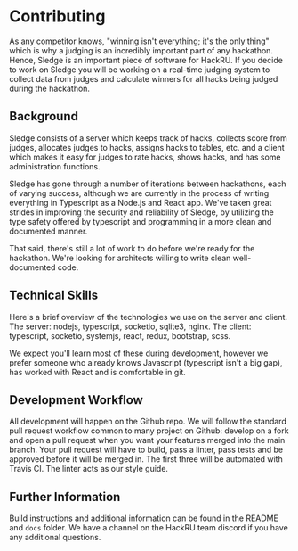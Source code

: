 # Contributing

As any competitor knows, "winning isn't everything; it's the only thing" which
is why a judging is an incredibly important part of any hackathon. Hence, Sledge
is an important piece of software for HackRU. If you decide to work on Sledge
you will be working on a real-time judging system to collect data from judges
and calculate winners for all hacks being judged during the hackathon.

## Background

Sledge consists of a server which keeps track of hacks, collects score from
judges, allocates judges to hacks, assigns hacks to tables, etc. and a client
which makes it easy for judges to rate hacks, shows hacks, and has some
administration functions.

Sledge has gone through a number of iterations between hackathons, each of
varying success, although we are currently in the process of writing everything
in Typescript as a Node.js and React app. We've taken great strides in improving
the security and reliability of Sledge, by utilizing the type safety offered by
typescript and programming in a more clean and documented manner.

That said, there's still a lot of work to do before we're ready for the
hackathon. We're looking for architects willing to write clean well-documented
code.

## Technical Skills

Here's a brief overview of the technologies we use on the server and client. The
server: nodejs, typescript, socketio, sqlite3, nginx. The client: typescript,
socketio, systemjs, react, redux, bootstrap, scss.

We expect you'll learn most of these during development, however we prefer
someone who already knows Javascript (typescript isn't a big gap), has worked
with React and is comfortable in git.

## Development Workflow

All development will happen on the Github repo. We will follow the standard pull
request workflow common to many project on Github: develop on a fork and open a
pull request when you want your features merged into the main branch. Your pull
request will have to build, pass a linter, pass tests and be approved before it
will be merged in. The first three will be automated with Travis CI. The linter
acts as our style guide.

## Further Information

Build instructions and additional information can be found in the README and
`docs` folder. We have a channel on the HackRU team discord if you have any
additional questions.
